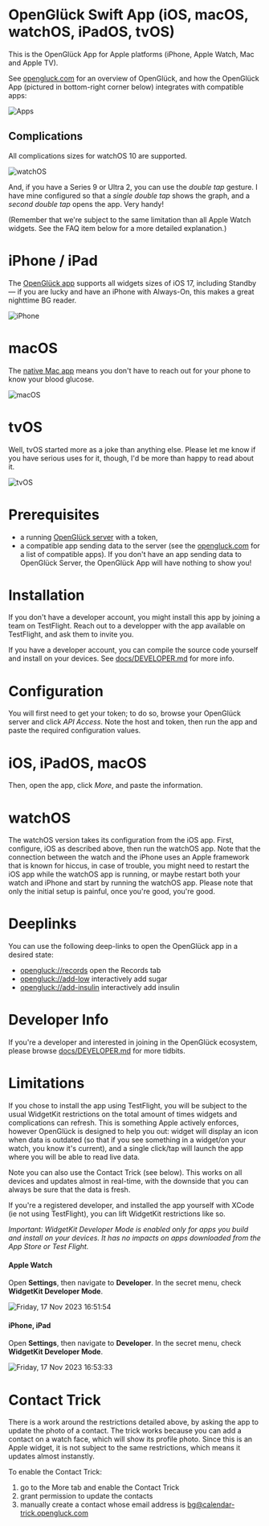 # OpenGlück Swift App (iOS, macOS, watchOS, iPadOS, tvOS)

This is the OpenGlück App for Apple platforms (iPhone, Apple Watch, Mac and
Apple TV).

See [opengluck.com](https://www.opengluck.com/) for an overview of OpenGlück,
and how the OpenGlück App (pictured in bottom-right corner below) integrates
with compatible apps:

![Apps](docs/apps.png)

## Complications

All complications sizes for watchOS 10 are supported.

![watchOS](docs/watch.png)

And, if you have a Series 9 or Ultra 2, you can use the *double tap* gesture. I
have mine configured so that a *single double tap* shows the graph, and a
*second double tap* opens the app. Very handy!

(Remember that we're subject to the same limitation than all Apple Watch
widgets. See the FAQ item below for a more detailed explanation.)

# iPhone / iPad

The [OpenGlück app](https://github.com/open-gluck/opengluck-ios) supports all
widgets sizes of iOS 17, including Standby — if you are lucky and have an
iPhone with Always-On, this makes a great nighttime BG reader.

![iPhone](docs/iphone.png)

# macOS

The [native Mac app](https://github.com/open-gluck/opengluck-ios) means you
don't have to reach out for your phone to know your blood glucose.

![macOS](docs/mac.png)

# tvOS

Well, tvOS started more as a joke than anything else. Please let me know if you
have serious uses for it, though, I'd be more than happy to read about it.

![tvOS](docs/tv.png)

# Prerequisites

- a running [OpenGlück server](https://github.com/open-gluck/opengluck-server)
  with a token,
- a compatible app sending data to the server (see the
  [opengluck.com](https://www.opengluck.com/) for a list of compatible apps).
 If you don't have an app sending data to OpenGlück Server, the OpenGlück App
 will have nothing to show you!

# Installation

If you don't have a developer account, you might install this app by joining a
team on TestFlight. Reach out to a developper with the app available on
TestFlight, and ask them to invite you.

If you have a developer account, you can compile the source code yourself and
install on your devices. See [docs/DEVELOPER.md](docs/DEVELOPER.md) for more
info.

# Configuration

You will first need to get your token; to do so, browse your OpenGlück server
and click *API Access*. Note the host and token, then run the app and paste the
required configuration values.

# iOS, iPadOS, macOS

Then, open the app, click *More*, and paste the information.

# watchOS

The watchOS version takes its configuration from the iOS app. First, configure,
iOS as described above, then run the watchOS app. Note that the connection
between the watch and the iPhone uses an Apple framework that is known for
hiccus, in case of trouble, you might need to restart the iOS app while the
watchOS app is running, or maybe restart both your watch and iPhone and start
by running the watchOS app. Please note that only the initial setup is painful,
once you're good, you're good.

# Deeplinks

You can use the following deep-links to open the OpenGlück app in a desired
state:

- [opengluck://records](opengluck://records) open the Records tab
- [opengluck://add-low](opengluck://add-low) interactively add sugar
- [opengluck://add-insulin](opengluck://add-insulin) interactively add insulin

# Developer Info

If you're a developer and interested in joining in the OpenGlück ecosystem,
please browse [docs/DEVELOPER.md](docs/DEVELOPER.md) for more tidbits.

# Limitations

If you chose to install the app using TestFlight, you will be subject to the
usual WidgetKit restrictions on the total amount of times widgets and
complications can refresh. This is something Apple actively enforces, however
OpenGlück is designed to help you out: widget will display an icon when data is
outdated (so that if you see something in a widget/on your watch, you know it's
current), and a single click/tap will launch the app where you will be able to
read live data.

Note you can also use the Contact Trick (see below). This works on all devices
and updates almost in real-time, with the downside that you can always be sure
that the data is fresh.

If you're a registered developer, and installed the app yourself with XCode (ie
not using TestFlight), you can lift WidgetKit restrictions like so.

*Important: WidgetKit Developer Mode is enabled only for apps you build and install on your devices. It has no impacts on apps downloaded from the App Store or Test Flight.*

#### Apple Watch

Open **Settings**, then navigate to **Developer**. In the secret menu, check **WidgetKit Developer Mode**. 

![Friday, 17 Nov 2023 16:51:54](https://github.com/open-gluck/.github/assets/66381046/48170ad1-63e1-4d0b-a0d8-aa66905114bd)

#### iPhone, iPad

Open **Settings**, then navigate to **Developer**. In the secret menu, check **WidgetKit Developer Mode**. 

![Friday, 17 Nov 2023 16:53:33](https://github.com/open-gluck/.github/assets/66381046/d2e180cf-2ded-4693-ad51-0d1df6061e8f)

# Contact Trick

There is a work around the restrictions detailed above, by asking the app to
update the photo of a contact. The trick works because you can add a contact on
a watch face, which will show its profile photo. Since this is an Apple widget,
it is not subject to the same restrictions, which means it updates almost
instanstly.

To enable the Contact Trick:

1. go to the More tab and enable the Contact Trick
2. grant permission to update the contacts
3. manually create a contact whose email address is bg@calendar-trick.opengluck.com

